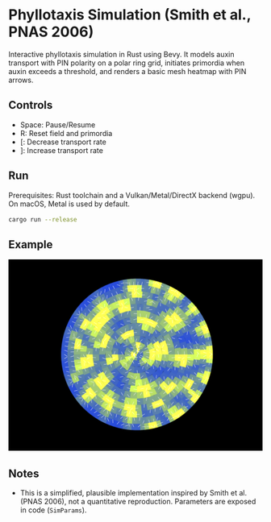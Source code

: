 # Phyllotaxis Simulation (Smith et al., PNAS 2006)

Interactive phyllotaxis simulation in Rust using Bevy. It models auxin transport with PIN polarity on a polar ring grid, initiates primordia when auxin exceeds a threshold, and renders a basic mesh heatmap with PIN arrows.

## Controls
- Space: Pause/Resume
- R: Reset field and primordia
- [: Decrease transport rate
- ]: Increase transport rate

## Run

Prerequisites: Rust toolchain and a Vulkan/Metal/DirectX backend (wgpu). On macOS, Metal is used by default.

```bash
cargo run --release
```

## Example

![Phyllotaxis Simulation Example](example.png)

## Notes
- This is a simplified, plausible implementation inspired by Smith et al. (PNAS 2006), not a quantitative reproduction. Parameters are exposed in code (`SimParams`).
